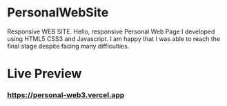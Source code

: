 # PersonalWebSite
Responsive WEB SITE.
Hello, responsive Personal Web Page I developed using HTML5 CSS3 and Javascript. 
I am happy that I was able to reach the final stage despite facing many difficulties.
# Live Preview
### https://personal-web3.vercel.app
